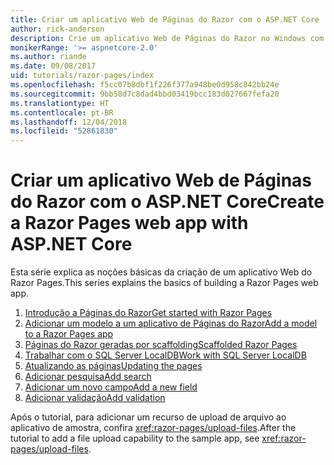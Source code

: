 ```yaml
---
title: Criar um aplicativo Web de Páginas do Razor com o ASP.NET Core
author: rick-anderson
description: Crie um aplicativo Web de Páginas do Razor no Windows com o Visual Studio, ASP.NET Core e o EF Core.
monikerRange: '>= aspnetcore-2.0'
ms.author: riande
ms.date: 09/08/2017
uid: tutorials/razor-pages/index
ms.openlocfilehash: f5cc07b8dbf1f226f377a948be0d958c842bb24e
ms.sourcegitcommit: 9bb58d7c8dad4bbd03419bcc183d027667fefa20
ms.translationtype: HT
ms.contentlocale: pt-BR
ms.lasthandoff: 12/04/2018
ms.locfileid: "52861830"
---
```

# <a name="create-a-razor-pages-web-app-with-aspnet-core"></a><span data-ttu-id="df5c4-103">Criar um aplicativo Web de Páginas do Razor com o ASP.NET Core</span><span class="sxs-lookup"><span data-stu-id="df5c4-103">Create a Razor Pages web app with ASP.NET Core</span></span>

<span data-ttu-id="df5c4-104">Esta série explica as noções básicas da criação de um aplicativo Web do Razor Pages.</span><span class="sxs-lookup"><span data-stu-id="df5c4-104">This series explains the basics of building a Razor Pages web app.</span></span>

1. [<span data-ttu-id="df5c4-105">Introdução a Páginas do Razor</span><span class="sxs-lookup"><span data-stu-id="df5c4-105">Get started with Razor Pages</span></span>](xref:tutorials/razor-pages/razor-pages-start)
1. [<span data-ttu-id="df5c4-106">Adicionar um modelo a um aplicativo de Páginas do Razor</span><span class="sxs-lookup"><span data-stu-id="df5c4-106">Add a model to a Razor Pages app</span></span>](xref:tutorials/razor-pages/model)
1. [<span data-ttu-id="df5c4-107">Páginas do Razor geradas por scaffolding</span><span class="sxs-lookup"><span data-stu-id="df5c4-107">Scaffolded Razor Pages</span></span>](xref:tutorials/razor-pages/page)
1. [<span data-ttu-id="df5c4-108">Trabalhar com o SQL Server LocalDB</span><span class="sxs-lookup"><span data-stu-id="df5c4-108">Work with SQL Server LocalDB</span></span>](xref:tutorials/razor-pages/sql)
1. [<span data-ttu-id="df5c4-109">Atualizando as páginas</span><span class="sxs-lookup"><span data-stu-id="df5c4-109">Updating the pages</span></span>](xref:tutorials/razor-pages/da1)
1. [<span data-ttu-id="df5c4-110">Adicionar pesquisa</span><span class="sxs-lookup"><span data-stu-id="df5c4-110">Add search</span></span>](xref:tutorials/razor-pages/search)
1. [<span data-ttu-id="df5c4-111">Adicionar um novo campo</span><span class="sxs-lookup"><span data-stu-id="df5c4-111">Add a new field</span></span>](xref:tutorials/razor-pages/new-field)
1. [<span data-ttu-id="df5c4-112">Adicionar validação</span><span class="sxs-lookup"><span data-stu-id="df5c4-112">Add validation</span></span>](xref:tutorials/razor-pages/validation)

<span data-ttu-id="df5c4-113">Após o tutorial, para adicionar um recurso de upload de arquivo ao aplicativo de amostra, confira <xref:razor-pages/upload-files>.</span><span class="sxs-lookup"><span data-stu-id="df5c4-113">After the tutorial to add a file upload capability to the sample app, see <xref:razor-pages/upload-files>.</span></span>